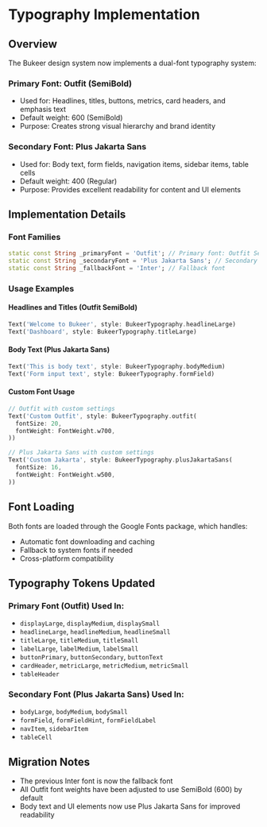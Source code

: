 # Typography Implementation

## Overview
The Bukeer design system now implements a dual-font typography system:

### Primary Font: Outfit (SemiBold)
- Used for: Headlines, titles, buttons, metrics, card headers, and emphasis text
- Default weight: 600 (SemiBold)
- Purpose: Creates strong visual hierarchy and brand identity

### Secondary Font: Plus Jakarta Sans
- Used for: Body text, form fields, navigation items, sidebar items, table cells
- Default weight: 400 (Regular)
- Purpose: Provides excellent readability for content and UI elements

## Implementation Details

### Font Families
```dart
static const String _primaryFont = 'Outfit'; // Primary font: Outfit SemiBold
static const String _secondaryFont = 'Plus Jakarta Sans'; // Secondary font
static const String _fallbackFont = 'Inter'; // Fallback font
```

### Usage Examples

#### Headlines and Titles (Outfit SemiBold)
```dart
Text('Welcome to Bukeer', style: BukeerTypography.headlineLarge)
Text('Dashboard', style: BukeerTypography.titleLarge)
```

#### Body Text (Plus Jakarta Sans)
```dart
Text('This is body text', style: BukeerTypography.bodyMedium)
Text('Form input text', style: BukeerTypography.formField)
```

#### Custom Font Usage
```dart
// Outfit with custom settings
Text('Custom Outfit', style: BukeerTypography.outfit(
  fontSize: 20,
  fontWeight: FontWeight.w700,
))

// Plus Jakarta Sans with custom settings
Text('Custom Jakarta', style: BukeerTypography.plusJakartaSans(
  fontSize: 16,
  fontWeight: FontWeight.w500,
))
```

## Font Loading
Both fonts are loaded through the Google Fonts package, which handles:
- Automatic font downloading and caching
- Fallback to system fonts if needed
- Cross-platform compatibility

## Typography Tokens Updated

### Primary Font (Outfit) Used In:
- `displayLarge`, `displayMedium`, `displaySmall`
- `headlineLarge`, `headlineMedium`, `headlineSmall`
- `titleLarge`, `titleMedium`, `titleSmall`
- `labelLarge`, `labelMedium`, `labelSmall`
- `buttonPrimary`, `buttonSecondary`, `buttonText`
- `cardHeader`, `metricLarge`, `metricMedium`, `metricSmall`
- `tableHeader`

### Secondary Font (Plus Jakarta Sans) Used In:
- `bodyLarge`, `bodyMedium`, `bodySmall`
- `formField`, `formFieldHint`, `formFieldLabel`
- `navItem`, `sidebarItem`
- `tableCell`

## Migration Notes
- The previous Inter font is now the fallback font
- All Outfit font weights have been adjusted to use SemiBold (600) by default
- Body text and UI elements now use Plus Jakarta Sans for improved readability